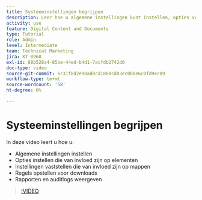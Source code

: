 ```yaml
---
title: Systeeminstellingen begrijpen
description: Leer hoe u algemene instellingen kunt instellen, opties voor middelen kunt instellen, mapinstellingen kunt instellen, downloadregels kunt instellen en rapporten en auditlogs kunt weergeven [!UICONTROL Workfront DAM] .
activity: use
feature: Digital Content and Documents
type: Tutorial
role: Admin
level: Intermediate
team: Technical Marketing
jira: KT-8968
exl-id: 88b528a4-85be-44ed-b4d1-7acfdb2742d0
doc-type: video
source-git-commit: 6c31f8d2e98ad8cd1880cd03ec0b0e6c0fd9ec09
workflow-type: tm+mt
source-wordcount: '58'
ht-degree: 0%

---
```


# Systeeminstellingen begrijpen

In deze video leert u hoe u:

* Algemene instellingen instellen
* Opties instellen die van invloed zijn op elementen
* Instellingen vaststellen die van invloed zijn op mappen
* Regels opstellen voor downloads
* Rapporten en auditlogs weergeven

>[!VIDEO](https://video.tv.adobe.com/v/335231/?quality=12&learn=on)
